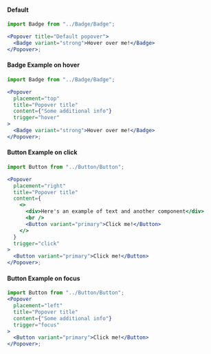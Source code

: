 #### **Default**

```jsx
import Badge from "../Badge/Badge";

<Popover title="Default popover">
  <Badge variant="strong">Hover over me!</Badge>
</Popover>;
```

#### **Badge Example on hover**

```jsx
import Badge from "../Badge/Badge";

<Popover
  placement="top"
  title="Popover title"
  content={"Some additional info"}
  trigger="hover"
>
  <Badge variant="strong">Hover over me!</Badge>
</Popover>;
```

#### **Button Example on click**

```jsx
import Button from "../Button/Button";

<Popover
  placement="right"
  title="Popover title"
  content={
    <>
      <div>Here's an example of text and another component</div>
      <br />
      <Button variant="primary">Click me!</Button>
    </>
  }
  trigger="click"
>
  <Button variant="primary">Click me!</Button>
</Popover>;
```

#### **Button Example on focus**

```jsx
import Button from "../Button/Button";
<Popover
  placement="left"
  title="Popover title"
  content={"Some additional info"}
  trigger="focus"
>
  <Button variant="primary">Click me!</Button>
</Popover>;
```
